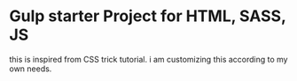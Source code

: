 # Gulp starter Project for HTML, SASS, JS 

this is inspired from CSS trick tutorial. i am customizing this according to my own needs.